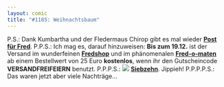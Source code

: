 ```yaml
---
layout: comic
title: "#1185: Weihnachtsbaum"
---
```


P.S.: 
Dank Kumbartha und der Fledermaus Chirop gibt es mal wieder 
<a href="http://www.fonflatter.de/post"><strong>Post für Fred</strong></a>.
P.P.S.:
Ich mag es, darauf hinzuweisen: <strong>Bis zum 19.12.</strong> ist der Versand im wunderfeinen <a href="http://fredshop.spreadshirt.net/de/DE/Shop"><strong>Fredshop</strong></a> und im phänomenalen <a href="http://fred-o-mat.spreadshirt.net/de/DE/Shop"><strong>Fred-o-maten</strong></a> ab einem Bestellwert von 25 Euro <strong>kostenlos</strong>, wenn ihr den Gutscheincode <strong>VERSANDFREIFEIERN</strong> benutzt.
P.P.P.S.:
<a href="http://www.fonflatter.de/advent08"><img src="http://www.fonflatter.de/adv08/kaefer.jpg"></a>
<a href="http://www.fonflatter.de/advent08"><strong>Siebzehn</strong></a>. Jippieh! 
P.P.P.P.S.:
Das waren jetzt aber viele Nachträge...
